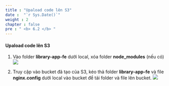 ```yaml
---
title : "Upaload code lên S3"
date :  "`r Sys.Date()`" 
weight : 2
chapter : false
pre : " <b> 6.2 </b> "
---
```


#### Upaload code lên S3
1. Vào folder **library-app-fe** dưới local, xóa folder **node_modules** (nếu có)
![](/workshop01-AWS-FCJ-2024/images/6-2/01.png?width=50pc)

2. Truy cập vào bucket đã tạo của S3, kéo thả folder **library-app-fe** và file **nginx.config** dưới local vào bucket để tải folder và file lên bucket.
![](/workshop01-AWS-FCJ-2024/images/6-2/02.png?width=50pc)

